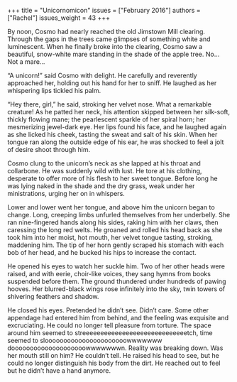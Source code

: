 +++
title = "Unicornomicon"
issues = ["February 2016"]
authors = ["Rachel"]
issues_weight = 43
+++

By noon, Cosmo had nearly reached the old Jimstown Mill clearing. Through the gaps in the trees came glimpses of something white and luminescent. When he finally broke into the clearing, Cosmo saw a beautiful, snow-white mare standing in the shade of the apple tree. No… Not a mare…

“A unicorn!” said Cosmo with delight. He carefully and reverently approached her, holding out his hand for her to sniff. He laughed as her whispering lips tickled his palm.

“Hey there, girl,” he said, stroking her velvet nose. What a remarkable creature! As he patted her neck, his attention skipped between her silk-soft, thickly flowing mane; the pearlescent sparkle of her spiral horn; her mesmerizing jewel-dark eye. Her lips found his face, and he laughed again as she licked his cheek, tasting the sweat and salt of his skin. When her tongue ran along the outside edge of his ear, he was shocked to feel a jolt of desire shoot through him.

Cosmo clung to the unicorn’s neck as she lapped at his throat and collarbone. He was suddenly wild with lust. He tore at his clothing, desperate to offer more of his flesh to her sweet tongue. Before long he was lying naked in the shade and the dry grass, weak under her ministrations, urging her on in whispers.

Lower and lower went her tongue, and above him the unicorn began to change. Long, creeping limbs unfurled themselves from her underbelly. She ran nine-fingered hands along his sides, raking him with her claws, then caressing the long red welts. He groaned and rolled his head back as she took him into her moist, hot mouth, her velvet tongue tasting, stroking, maddening him. The tip of her horn gently scraped his stomach with each bob of her head, and he bucked his hips to increase the contact.

He opened his eyes to watch her suckle him. Two of her other heads were raised, and with eerie, choir-like voices, they sang hymns from books suspended before them. The ground thundered under hundreds of pawing hooves. Her blurred-black wings rose infinitely into the sky, twin towers of shivering feathers and shadow.

He closed his eyes. Pretended he didn’t see. Didn’t care. Some other appendage had entered him from behind, and the feeling was exquisite and excruciating. He could no longer tell pleasure from torture. The space around him seemed to streeeeeeeeeeeeeeeeeeeeeeeeeeeeetch, time seemed to sloooooooooooooooooooooowwwwwww doooooooooooooooooooowwwwwwwn. Reality was breaking down. Was her mouth still on him? He couldn’t tell. He raised his head to see, but he could no longer distinguish his body from the dirt. He reached out to feel but he didn’t have a hand anymore.
